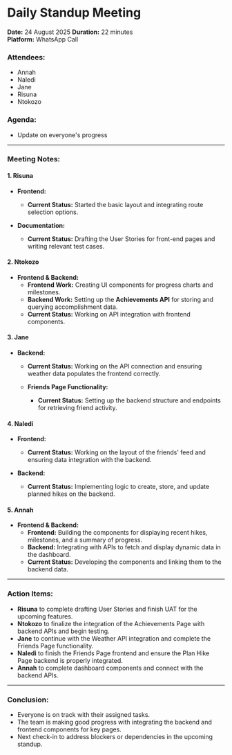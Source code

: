 # Daily Standup Meeting  
**Date:** 24 August 2025
**Duration:** 22 minutes  
**Platform:** WhatsApp Call  

### **Attendees:**  
- Annah 
- Naledi  
- Jane  
- Risuna 
- Ntokozo  

### **Agenda:**  
- Update on everyone's progress

---

### **Meeting Notes:**

#### **1. Risuna**
- **Frontend:**  
  - **Current Status:** Started the basic layout and integrating route selection options.
  
- **Documentation:**  
  - **Current Status:** Drafting the User Stories for front-end pages and writing relevant test cases.

#### **2. Ntokozo**
- **Frontend & Backend:**  
  - **Frontend Work:** Creating UI components for progress charts and milestones.
  - **Backend Work:** Setting up the **Achievements API** for storing and querying accomplishment data.
  - **Current Status:** Working on API integration with frontend components.

#### **3. Jane**
- **Backend:**  
    - **Current Status:** Working on the API connection and ensuring weather data populates the frontend correctly.
  
  - **Friends Page Functionality:**  
    - **Current Status:** Setting up the backend structure and endpoints for retrieving friend activity.

#### **4. Naledi**
- **Frontend:**  
  - **Current Status:** Working on the layout of the friends' feed and ensuring data integration with the backend.

- **Backend:**  
  - **Current Status:** Implementing logic to create, store, and update planned hikes on the backend.

#### **5. Annah**
- **Frontend & Backend:**  
  - **Frontend:** Building the components for displaying recent hikes, milestones, and a summary of progress.
  - **Backend:** Integrating with APIs to fetch and display dynamic data in the dashboard.
  - **Current Status:** Developing the components and linking them to the backend data.

---

### **Action Items:**
- **Risuna** to complete drafting User Stories and finish UAT for the upcoming features.
- **Ntokozo** to finalize the integration of the Achievements Page with backend APIs and begin testing.
- **Jane** to continue with the Weather API integration and complete the Friends Page functionality.
- **Naledi** to finish the Friends Page frontend and ensure the Plan Hike Page backend is properly integrated.
- **Annah** to complete dashboard components and connect with the backend APIs.

---

### **Conclusion:**
- Everyone is on track with their assigned tasks.
- The team is making good progress with integrating the backend and frontend components for key pages.
- Next check-in to address blockers or dependencies in the upcoming standup.  

